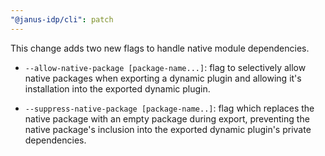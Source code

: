 ```yaml
---
"@janus-idp/cli": patch
---
```


This change adds two new flags to handle native module dependencies.

- `--allow-native-package [package-name...]`: flag to selectively allow native packages when exporting a dynamic plugin and allowing it's installation into the exported dynamic plugin.

- `--suppress-native-package [package-name..]`: flag which replaces the native package with an empty package during export, preventing the native package's inclusion into the exported dynamic plugin's private dependencies.
